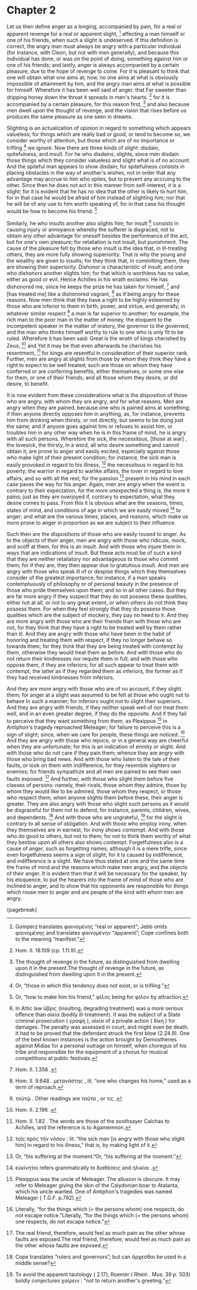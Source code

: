 # Chapter 2

Let us then define anger as a longing, accompanied by pain, for a real or apparent revenge for a real or apparent slight, [^^1_1] affecting a man
himself or one of his friends, when such a slight is undeserved. If this definition is correct, the angry man must always be angry with a particular
individual (for instance, with Cleon, but not with men generally), and because this individual has done, or was on the point of doing, something
against him or one of his friends; and lastly, anger is always accompanied by a certain pleasure, due to the hope of revenge to come. For it is
pleasant to think that one will obtain what one aims at; now, no one aims at what is obviously impossible of attainment by him, and the angry man
aims at what is possible for himself. Wherefore it has been well said of anger, that Far sweeter than dripping honey down the throat it spreads in
men's hearts. [^^1_2] for it is accompanied by a certain pleasure, for this reason first, [^^1_3] and also because men dwell upon the thought of
revenge, and the vision that rises before us produces the same pleasure as one seen in dreams.

Slighting is an actualization of opinion in regard to something which appears valueless; for things which are really bad or good, or tend to become
so, we consider worthy of attention, but those which are of no importance or trifling [^^1_4] we ignore. Now there are three kinds of slight:
disdain, spitefulness, and insult. For he who disdains, slights, since men disdain those things which they consider valueless and slight what is of
no account. And the spiteful man appears to show disdain; for spitefulness consists in placing obstacles in the way of another's wishes, not in
order that any advantage may accrue to him who spites, but to prevent any accruing to the other. Since then he does not act in this manner from
self-interest, it is a slight; for it is evident that he has no idea that the other is likely to hurt him, for in that case he would be afraid of
him instead of slighting him; nor that he will be of any use to him worth speaking of, for in that case his thought would be how to become his
friend. [^^1_5]

Similarly, he who insults another also slights him; for insult [^^1_6] consists in causing injury or annoyance whereby the sufferer is disgraced,
not to obtain any other advantage for oneself besides the performance of the act, but for one's own pleasure; for retaliation is not insult, but
punishment. The cause of the pleasure felt by those who insult is the idea that, in ill-treating others, they are more fully showing superiority.
That is why the young and the wealthy are given to insults; for they think that, in committing them, they are showing their superiority. Dishonor is
characteristic of insult; and one who dishonors another slights him; for that which is worthless has no value, either as good or evil. Hence
Achilles in his wrath exclaims: He has dishonored me, since he keeps the prize he has taken for himself, [^^1_7] and [has treated me] like a
dishonored vagrant, [^^1_8] as if being angry for these reasons. Now men think that they have a right to be highly esteemed by those who are
inferior to them in birth, power, and virtue, and generally, in whatever similar respect [^^1_9] a man is far superior to another; for example, the
rich man to the poor man in the matter of money, the eloquent to the incompetent speaker in the matter of oratory, the governor to the governed, and
the man who thinks himself worthy to rule to one who is only fit to be ruled. Wherefore it has been said: Great is the wrath of kings cherished by
Zeus, [^^1_10] and Yet it may be that even afterwards he cherishes his resentment, [^^1_11] for kings are resentful in consideration of their
superior rank. Further, men are angry at slights from those by whom they think they have a right to expect to be well treated; such are those on
whom they have conferred or are conferring benefits, either themselves, or some one else for them, or one of their friends; and all those whom they
desire, or did desire, to benefit.

It is now evident from these considerations what is the disposition of those who are angry, with whom they are angry, and for what reasons. Men are
angry when they are pained, because one who is pained aims at something; if then anyone directly opposes him in anything, as, for instance, prevents
him from drinking when thirsty, or not directly, but seems to be doing just the same; and if anyone goes against him or refuses to assist him, or
troubles him in any other way when he is in this frame of mind, he is angry with all such persons. Wherefore the sick, the
necessitous, [those at war] , the lovesick, the thirsty, in a word, all who desire something and cannot obtain it, are prone to anger and easily
excited, especially against those who make light of their present condition; for instance, the sick man is easily provoked in regard to his
illness, [^^1_12] the necessitous in regard to his poverty, the warrior in regard to warlike affairs, the lover in regard to love affairs, and so
with all the rest; for the passion [^^1_13] present in his mind in each case paves the way for his anger. Again, men are angry when the event is
contrary to their expectation, for the more unexpected a thing is, the more it pains; just as they are overjoyed if, contrary to expectation, what
they desire comes to pass. From this it is obvious what are the seasons, times, states of mind, and conditions of age in which we are easily
moved [^^1_14] to anger; and what are the various times, places, and reasons, which make us more prone to anger in proportion as we are subject to
their influence.

Such then are the dispositions of those who are easily roused to anger. As to the objects of their anger, men are angry with those who ridicule,
mock, and scoff at them, for this is an insult. And with those who injure them in ways that are indications of insult. But these acts must be of
such a kind that they are neither retaliatory nor advantageous to those who commit them; for if they are, they then appear due to gratuitous insult.
And men are angry with those who speak ill of or despise things which they themselves consider of the greatest importance; for instance, if a man
speaks contemptuously of philosophy or of personal beauty in the presence of those who pride themselves upon them; and so in all other cases. But
they are far more angry if they suspect that they do not possess these qualities, either not at all, or not to any great extent, or when others do
not think they possess them. For when they feel strongly that they do possess those qualities which are the subject of mockery, they pay no heed to
it. And they are more angry with those who are their friends than with those who are not, for they think that they have a right to be treated well
by them rather than ill. And they are angry with those who have been in the habit of honoring and treating them with respect, if they no longer
behave so towards them; for they think that they are being treated with contempt by them, otherwise they would treat them as before. And with those
who do not return their kindnesses nor requite them in full; and with those who oppose them, if they are inferiors; for all such appear to treat
them with contempt, the latter as if they regarded them as inferiors, the former as if they had received kindnesses from inferiors.

And they are more angry with those who are of no account, if they slight them; for anger at a slight was assumed to be felt at those who ought not
to behave In such a manner; for inferiors ought not to slight their superiors. And they are angry with friends, if they neither speak well of nor
treat them well, and in an even greater degree, if they do the opposite. And if they fail to perceive that they want something from them, as
Plexippus [^^1_15] in Antiphon's tragedy reproached Meleager; for failure to perceive this is a sign of slight; since, when we care for people,
these things are noticed. [^^1_16] And they are angry with those who rejoice, or in a general way are cheerful when they are unfortunate; for this
is an indication of enmity or slight. And with those who do not care if they pain them; whence they are angry with those who bring bad news. And
with those who listen to the tale of their faults, or look on them with indifference, for they resemble slighters or enemies; for friends sympathize
and all men are pained to see their own faults exposed. [^^1_17] And further, with those who slight them before five classes of persons: namely,
their rivals, those whom they admire, those by whom they would like to be admired, those whom they respect, or those who respect them; when anyone
slights them before these, their anger is greater. They are also angry with those who slight such persons as it would be disgraceful for them not to
defend, for instance, parents, children, wives, and dependents. [^^1_18] And with those who are ungrateful, [^^1_19] for the slight is contrary to
all sense of obligation. And with those who employ irony, when they themselves are in earnest; for irony shows contempt. And with those who do good
to others, but not to them; for not to think them worthy of what they bestow upon all others also shows contempt. Forgetfulness also is a cause of
anger, such as forgetting names, although it is a mere trifle, since even forgetfulness seems a sign of slight; for it is caused by indifference,
and indifference is a slight. We have thus stated at one and the same time the frame of mind and the reasons which make men angry, and the objects
of their anger. It is evident then that it will be necessary for the speaker, by his eloquence, to put the hearers into the frame of mind of those
who are inclined to anger, and to show that his opponents are responsible for things which rouse men to anger and are people of the kind with whom
men are angry.

{pagebreak}

[^^1_1]: Gomperz translates φαινομένης “real or apparent”; Jebb omits φαινομένης and translates φαινομένην “apparent”; Cope
confines both to the meaning “manifest.”

[^^1_2]: Hom. Il. 18.109 (cp. 1.11.9).

[^^1_3]: The thought of revenge in the future, as distinguished from dwelling upon it in the present.The thought of revenge in the future, as
distinguished from dwelling upon it in the present.

[^^1_4]: Or, “those in which this tendency does not exist, or is trifling.”

[^^1_5]: Or, “how to make him his friend,” φίλος being for φίλον by attraction.

[^^1_6]: In Attic law ὕβρις (insulting, degrading treatment) was a more serious offence than αἰκία (bodily ill-treatment). It was the
subject of a State criminal prosecution ( γραφή ), αἰκία of a private action ( δίκη ) for damages. The penalty was assessed in court, and might even
be death. It had to be proved that the defendant struck the first blow (2.24.9). One of the best known instances is the action brought by
Demosthenes against Midias for a personal outrage on himself, when choregus of his tribe and responsible for the equipment of a chorus for musical
competitions at public festivals.

[^^1_7]: Hom. Il. 1.356 .

[^^1_8]: Hom. Il. 9.648 . μετανάστης , lit. “one who changes his home,” used as a term of reproach.

[^^1_9]: ταὐτῷ . Other readings are ταῦτα , or τις .

[^^1_10]: Hom. Il. 2.196 .

[^^1_11]: Hom. Il. 1.82 . The words are those of the soothsayer Calchas to Achilles, and the reference is to Agamemnon.

[^^1_12]: τοῖς πρὸς τὴν νόσον : lit. “the sick man [is angry with those who slight him] in regard to his illness,” that is, by making light of it.

[^^1_13]: Or, “his suffering at the moment.”Or, “his suffering at the moment.”

[^^1_14]: εὐκίνητοι refers grammatically to διαθέσεις and ἡλικίαι .

[^^1_15]: Plexippus was the uncle of Meleager. The allusion is obscure. It
may refer to Meleager giving the skin of the Calydonian boar to Atalanta, which his uncle wanted. One of Antiphon's tragedies was named Meleager (
T.G.F. p.792).

[^^1_16]: Literally, “for the things which (= the persons whom) one respects, do not escape notice.”Literally, “for the things which (= the persons
whom) one respects, do not escape notice.”

[^^1_17]: The real friend, therefore, would feel as much pain as the other whose faults are exposed.The real friend, therefore, would feel as much
pain as the other whose faults are exposed.

[^^1_18]: Cope translates “rulers and governors”; but can ἄρχεσθαι be used in a middle sense?

[^^1_19]: To avoid the apparent tautology ( 2.17), Roemer ( Rhein . Mus. 39 p. 503) boldly
conjectures χαίρειν : “not to return another's greeting.” 

